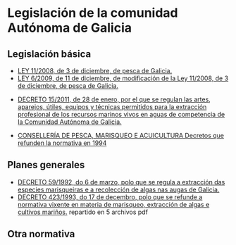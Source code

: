 # Legislación de la comunidad Autónoma de Galicia

## Legislación básica

* [LEY 11/2008, de 3 de diciembre, de pesca de Galicia.](https://www.xunta.gal/dog/Publicados/2008/20081216/Anuncio4C1EE_es.html)
* [LEY 6/2009, de 11 de diciembre, de modificación de la Ley 11/2008, de 3 de diciembre, de pesca de Galicia.](https://www.xunta.gal/dog/Publicados/2009/20091215/Anuncio39DB6_es.html)

+ [DECRETO 15/2011, de 28 de enero, por el que se regulan las artes, aparejos, útiles, equipos y técnicas permitidos para la extracción profesional de los recursos marinos vivos en aguas de competencia de la Comunidad Autónoma de Galicia.](http://www.xunta.gal/dog/Publicados/2011/20110215/Anuncio65FE_es.html)

* [CONSELLERÍA DE PESCA, MARISQUEO E ACUICULTURA Decretos que refunden la normativa en 1994](https://www.xunta.gal/diario-oficial-galicia/mostrarContenido.do?ruta=/srv/www/doga/Publicados/1994/19940120/Secciones21016_gl.html&paginaCompleta=false&fecha=20/01/1994)

## Planes generales

* [DECRETO 59/1992, do 6 de marzo, polo que se regula a extracción das especies marisqueiras e a recolección de algas nas augas de Galicia.](https://www.xunta.gal/dog/Publicados/1992/19920316/Anuncio1C9A6_gl.pdf)
* [DECRETO 423/1993, do 17 de decembro, polo que se refunde a normativa vixente en materia de marisqueo, extracción de algas e cultivos mariños.](https://www.xunta.gal/diario-oficial-galicia/mostrarContenido.do?ruta=/srv/www/doga/Publicados/1994/19940120/Secciones21016_gl.html&paginaCompleta=false&fecha=20/01/1994) repartido en 5 archivos pdf





## Otra normativa 


